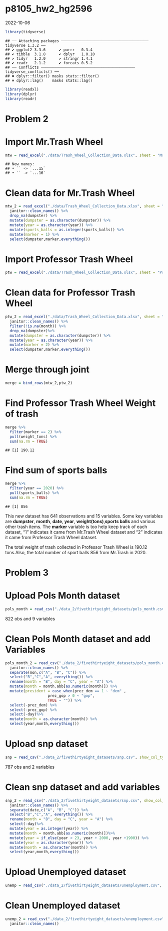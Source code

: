 p8105_hw2_hg2596
================
2022-10-06

``` r
library(tidyverse)
```

    ## ── Attaching packages ─────────────────────────────────────── tidyverse 1.3.2 ──
    ## ✔ ggplot2 3.3.6      ✔ purrr   0.3.4 
    ## ✔ tibble  3.1.8      ✔ dplyr   1.0.10
    ## ✔ tidyr   1.2.0      ✔ stringr 1.4.1 
    ## ✔ readr   2.1.2      ✔ forcats 0.5.2 
    ## ── Conflicts ────────────────────────────────────────── tidyverse_conflicts() ──
    ## ✖ dplyr::filter() masks stats::filter()
    ## ✖ dplyr::lag()    masks stats::lag()

``` r
library(readxl)
library(dplyr)
library(readr)
```

# Problem 2

# Import Mr.Trash Wheel

``` r
mtw = read_excel("./data/Trash_Wheel_Collection_Data.xlsx", sheet = "Mr_Trash_Wheel") 
```

    ## New names:
    ## • `` -> `...15`
    ## • `` -> `...16`

# Clean data for Mr.Trash Wheel

``` r
mtw_2 = read_excel("./data/Trash_Wheel_Collection_Data.xlsx", sheet = "Mr_Trash_Wheel",range = cell_cols("A:N"), col_names = TRUE, col_types = NULL, trim_ws = TRUE,skip = 1, n_max = 535) %>% 
  janitor::clean_names() %>% 
  drop_na(dumpster) %>%
  mutate(dumpster = as.character(dumpster)) %>%
  mutate(year = as.character(year)) %>%
  mutate(sports_balls = as.integer(sports_balls)) %>%
  mutate(marker = 1) %>%
  select(dumpster,marker,everything())
```

# Import Professor Trash Wheel

``` r
ptw = read_excel("./data/Trash_Wheel_Collection_Data.xlsx", sheet = "Professor_Trash_Wheel") 
```

# Clean data for Professor Trash Wheel

``` r
ptw_2 = read_excel("./data/Trash_Wheel_Collection_Data.xlsx", sheet = "Professor_Trash_Wheel", range = cell_cols("A:M"), col_names = TRUE, col_types = NULL, trim_ws = TRUE,skip = 1, n_max = 115) %>% 
  janitor::clean_names() %>% 
  filter(!is.na(month)) %>%
  drop_na(dumpster)%>%
  mutate(dumpster = as.character(dumpster)) %>%
  mutate(year = as.character(year)) %>%
  mutate(marker = 2) %>%
  select(dumpster,marker,everything())
```

# Merge through joint

``` r
merge = bind_rows(mtw_2,ptw_2) 
```

# Find Professor Trash Wheel Weight of trash

``` r
merge %>%
  filter(marker == 2) %>%
  pull(weight_tons) %>%
  sum(na.rm = TRUE) 
```

    ## [1] 190.12

# Find sum of sports balls

``` r
merge %>%
  filter(year == 2020) %>%
  pull(sports_balls) %>%
  sum(na.rm = TRUE) 
```

    ## [1] 856

This new dataset has 641 observations and 15 variables. Some key
variables are **dumpster**, **month**, **date**, **year**,
**weight(tons)**,**sports balls** and various other trash items. The
**marker** variable is too help keep track of each dataset, “1”
indicates it came from Mr.Trash Wheel dataset and “2” indicates it came
from Professor Trash Wheel dataset.

The total weight of trash collected in Professor Trash Wheel is 190.12
tons.Also, the total number of sport balls 856 from Mr.Trash in 2020.

# Problem 3

# Upload Pols Month dataset

``` r
pols_month = read_csv("./data_2/fivethirtyeight_datasets/pols_month.csv", show_col_types = FALSE)
```

822 obs and 9 variables

# Clean Pols Month dataset and add Variables

``` r
pols_month_2 = read_csv("./data_2/fivethirtyeight_datasets/pols_month.csv", show_col_types = FALSE) %>% 
  janitor::clean_names() %>%
  separate(mon,c("A", "B", "C")) %>%
  select("B","C","A", everything()) %>%
  rename(month = "B", day = "C", year = "A") %>%
  mutate(month = month.abb[as.numeric(month)]) %>%
  mutate(president = case_when(prez_dem == 1 ~ "dem" , 
                   prez_gop > 0 ~ "gop",
                   TRUE ~ "")) %>%
  select(-prez_dem) %>%
  select(-prez_gop) %>%
  select(-day)%>%
  mutate(month = as.character(month)) %>%
  select(year,month,everything())
```

# Upload snp dataset

``` r
snp = read_csv("./data_2/fivethirtyeight_datasets/snp.csv", show_col_types = FALSE)
```

787 obs and 2 variables

# Clean snp dataset and add variables

``` r
snp_2 = read_csv("./data_2/fivethirtyeight_datasets/snp.csv", show_col_types = FALSE) %>%
  janitor::clean_names() %>%
  separate(date,c("A", "B", "C")) %>%
  select("B","C","A", everything()) %>%
  rename(month = "B", day = "C", year = "A") %>%
  select(-day)%>%
  mutate(year = as.integer(year)) %>%
  mutate(month = month.abb[as.numeric(month)])%>%
  mutate(year = if_else(year < 23, year + 2000, year +1900)) %>%
  mutate(year = as.character(year)) %>%
  mutate(month = as.character(month)) %>%
  select(year,month,everything())
```

# Upload Unemployed dataset

``` r
unemp = read_csv("./data_2/fivethirtyeight_datasets/unemployment.csv", show_col_types = FALSE)
```

# Clean Unemployed dataset

``` r
unemp_2 = read_csv("./data_2/fivethirtyeight_datasets/unemployment.csv", show_col_types = FALSE) %>%
  janitor::clean_names()
```
